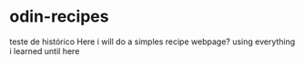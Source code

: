 # odin-recipes

teste de histórico 
Here i will do a simples recipe webpage?
using everything i learned until here